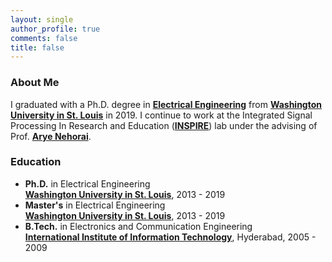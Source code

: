 ```yaml
---
layout: single
author_profile: true
comments: false
title: false
---
```


### About Me
I graduated with a Ph.D. degree in [__Electrical Engineering__](http://ese.wustl.edu/) from [__Washington University in St. Louis__](http://wustl.edu) in 2019. I continue to work at the Integrated Signal Processing In Research and Education ([__INSPIRE__](https://www.ese.wustl.edu/~nehorai/lab.html)) lab under the advising of Prof. [__Arye Nehorai__](https://www.ese.wustl.edu/~nehorai/index.html).

### Education
* **Ph.D.** in Electrical Engineering  
  [__Washington University in St. Louis__](http://wustl.edu), 2013 - 2019
* **Master's** in Electrical Engineering  
  [__Washington University in St. Louis__](http://wustl.edu), 2013 - 2019
* **B.Tech.** in Electronics and Communication Engineering  
  [__International Institute of Information Technology__](https://www.iiit.ac.in/), Hyderabad, 2005 - 2009  

<!---
### Recent News
[**Dec 2017**] Paper on "Modeling, detecting, and tracking freezing of gait in Parkinson disease using inertial sensors" was accepted for publication in _IEEE Trans. on Biomedical Engineering_. 
-->